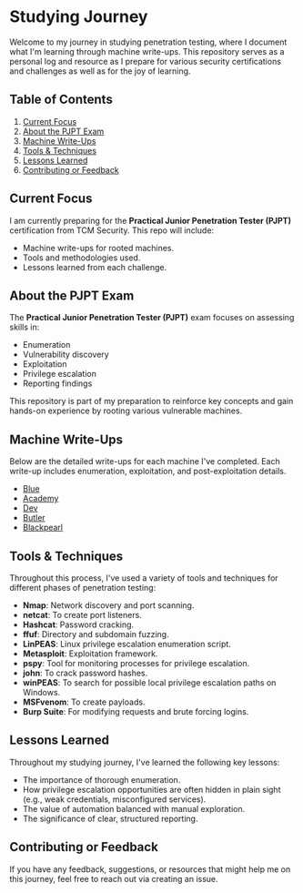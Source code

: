 # Studying Journey
Welcome to my journey in studying penetration testing, where I document what I'm learning through machine write-ups. This repository serves as a personal log and resource as I prepare for various security certifications and challenges as well as for the joy of learning.

## Table of Contents
1. [Current Focus](#current-focus) 
2. [About the PJPT Exam](#about-the-pjpt-exam)
3. [Machine Write-Ups](#machine-write-ups)
4. [Tools & Techniques](#tools--techniques)
5. [Lessons Learned](#lessons-learned)
6. [Contributing or Feedback](#contributing-or-feedback)

## Current Focus
I am currently preparing for the **Practical Junior Penetration Tester (PJPT)** certification from TCM Security. This repo will include:
- Machine write-ups for rooted machines.
- Tools and methodologies used.
- Lessons learned from each challenge.

## About the PJPT Exam
The **Practical Junior Penetration Tester (PJPT)** exam focuses on assessing skills in:
- Enumeration
- Vulnerability discovery
- Exploitation
- Privilege escalation
- Reporting findings

This repository is part of my preparation to reinforce key concepts and gain hands-on experience by rooting various vulnerable machines.

## Machine Write-Ups
Below are the detailed write-ups for each machine I've completed. Each write-up includes enumeration, exploitation, and post-exploitation details.

- [Blue](PJPT/Blue.md)
- [Academy](PJPT/Academy.md)
- [Dev](PJPT/Dev.md)
- [Butler](PJPT/Butler.md)
- [Blackpearl](PJPT/Blackpearl.md)

## Tools & Techniques
Throughout this process, I've used a variety of tools and techniques for different phases of penetration testing:

- **Nmap**: Network discovery and port scanning.
- **netcat**: To create port listeners.
- **Hashcat**: Password cracking.
- **ffuf**: Directory and subdomain fuzzing.
- **LinPEAS**: Linux privilege escalation enumeration script.
- **Metasploit**: Exploitation framework.
- **pspy**: Tool for monitoring processes for privilege escalation.
- **john**: To crack password hashes.
- **winPEAS**: To search for possible local privilege escalation paths on Windows.
- **MSFvenom**: To create payloads.
- **Burp Suite**: For modifying requests and brute forcing logins.

## Lessons Learned
Throughout my studying journey, I've learned the following key lessons:
- The importance of thorough enumeration.
- How privilege escalation opportunities are often hidden in plain sight (e.g., weak credentials, misconfigured services).
- The value of automation balanced with manual exploration.
- The significance of clear, structured reporting.

## Contributing or Feedback
If you have any feedback, suggestions, or resources that might help me on this journey, feel free to reach out via creating an issue.
